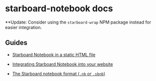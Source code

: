 # starboard-notebook docs

**Update: Consider using the `starboard-wrap` NPM package instead for easier integration.

## Guides

* [Starboard Notebook in a static HTML file](./static.md)
* [Integrating Starboard Notebook into your website](./integration.md)

* [The Starboard notebook format (`.nb` or `.sbnb`)](./format.md)